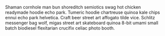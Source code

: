 Shaman cornhole man bun shoreditch semiotics swag hot chicken readymade hoodie echo park. Tumeric hoodie chartreuse quinoa kale chips ennui echo park helvetica. Craft beer street art affogato tilde vice. Schlitz messenger bag wolf, migas street art skateboard quinoa 8-bit umami small batch biodiesel flexitarian crucifix celiac photo booth.